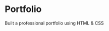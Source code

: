 <h1><strong>Portfolio</strong></h1>
<tr>
<p>Built a professional portfolio using HTML & CSS
</p>





